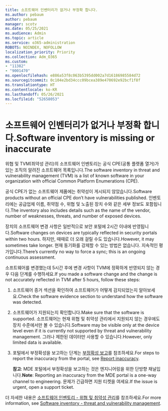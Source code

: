 ```yaml
---
title: 소프트웨어 인벤터리가 없거나 부정확 합니다.
ms.author: pebaum
author: pebaum
manager: scotv
ms.date: 05/25/2021
ms.audience: Admin
ms.topic: article
ms.service: o365-administration
ROBOTS: NOINDEX, NOFOLLOW
localization_priority: Priority
ms.collection: Adm_O365
ms.custom:
- "11382"
- "9001470"
ms.openlocfilehash: e886a53f8c063b5395dd002a7d16186985584d72
ms.sourcegitcommit: 0c104e2bd34ccc09bcea389e470692e92bcf1f8f
ms.translationtype: HT
ms.contentlocale: ko-KR
ms.lasthandoff: 05/26/2021
ms.locfileid: "52658053"
---
```

# <a name="software-inventory-is-missing-or-inaccurate"></a><span data-ttu-id="cd8a8-102">소프트웨어 인벤터리가 없거나 부정확 합니다.</span><span class="sxs-lookup"><span data-stu-id="cd8a8-102">Software inventory is missing or inaccurate</span></span>

<span data-ttu-id="cd8a8-103">위협 및 TVM(취약성 관리)의 소프트웨어 인벤토리는 공식 CPE(공통 플랫폼 열거)가 있는 조직의 알려진 소프트웨어 목록입니다.</span><span class="sxs-lookup"><span data-stu-id="cd8a8-103">The software inventory in threat and vulnerability management (TVM) is a list of known software in your organization with official Common Platform Enumerations (CPE).</span></span>

<span data-ttu-id="cd8a8-104">공식 CPE가 없는 소프트웨어 제품에는 취약성이 게시되지 않았습니다.</span><span class="sxs-lookup"><span data-stu-id="cd8a8-104">Software products without an official CPE don’t have vulnerabilities published.</span></span> <span data-ttu-id="cd8a8-105">인벤토리에는 공급업체 이름, 취약점 수, 위협 및 노출된 장치 수와 같은 세부 정보도 포함됩니다.</span><span class="sxs-lookup"><span data-stu-id="cd8a8-105">The inventory also includes details such as the name of the vendor, number of weaknesses, threats, and number of exposed devices.</span></span>

<span data-ttu-id="cd8a8-106">장치의 소프트웨어 변경 사항은 일반적으로 보안 포털에 2시간 이내에 반영됩니다.</span><span class="sxs-lookup"><span data-stu-id="cd8a8-106">Software changes on devices are typically reflected in security portals within two hours.</span></span> <span data-ttu-id="cd8a8-107">하지만, 때때로 더 오래 걸릴 수도 있습니다.</span><span class="sxs-lookup"><span data-stu-id="cd8a8-107">However, it may sometimes take longer.</span></span> <span data-ttu-id="cd8a8-108">현재 동기화를 강제할 수 있는 방법은 없습니다. 지속적인 평가입니다.</span><span class="sxs-lookup"><span data-stu-id="cd8a8-108">There’s currently no way to force a sync; this is an ongoing continuous assessment.</span></span>

<span data-ttu-id="cd8a8-109">소프트웨어를 변경했는데 5시간 후에 변경 사항이 TVM에 정확하게 반영되지 않는 경우 다음 단계를 수행하세요.</span><span class="sxs-lookup"><span data-stu-id="cd8a8-109">If you made a software change and the change is not accurately reflected in TVM after 5 hours, follow these steps:</span></span>

1. <span data-ttu-id="cd8a8-110">소프트웨어 증거 섹션을 확인하여 소프트웨어가 어떻게 감지되었는지 알아보세요.</span><span class="sxs-lookup"><span data-stu-id="cd8a8-110">Check the software evidence section to understand how the software was detected.</span></span>
1. <span data-ttu-id="cd8a8-111">소프트웨어가 지원되는지 확인합니다.</span><span class="sxs-lookup"><span data-stu-id="cd8a8-111">Make sure that the software is supported.</span></span> <span data-ttu-id="cd8a8-112">소프트웨어는 현재 위협 및 취약성 관리에서 지원되지 않는 경우에도 장치 수준에서만 볼 수 있습니다.</span><span class="sxs-lookup"><span data-stu-id="cd8a8-112">Software may be visible only at the device level even if it is currently not supported by threat and vulnerability management.</span></span> <span data-ttu-id="cd8a8-113">그러나 제한된 데이터만 사용할 수 있습니다.</span><span class="sxs-lookup"><span data-stu-id="cd8a8-113">However, only limited data is available.</span></span>
1. <span data-ttu-id="cd8a8-114">포털에서 부정확성을 보고하는 단계는 [부정확성 보고](/microsoft-365/security/defender-endpoint/tvm-software-inventory?view=o365-worldwide#report-inaccuracy)를 참조하세요.</span><span class="sxs-lookup"><span data-stu-id="cd8a8-114">For steps to report the inaccuracy from the portal, see [Report inaccuracy](/microsoft-365/security/defender-endpoint/tvm-software-inventory?view=o365-worldwide#report-inaccuracy).</span></span>
   
    <span data-ttu-id="cd8a8-115">**참고**: MDE 포털에서 부정확성을 보고하는 것은 엔지니어링을 위한 단방향 채널입니다.</span><span class="sxs-lookup"><span data-stu-id="cd8a8-115">**Note**: Reporting an inaccuracy from the MDE portal is a one-way channel to engineering.</span></span> <span data-ttu-id="cd8a8-116">문제가 긴급하면 지원 티켓을 여세요.</span><span class="sxs-lookup"><span data-stu-id="cd8a8-116">If the issue is urgent, open a support ticket.</span></span>

<span data-ttu-id="cd8a8-117">더 자세한 내용은 [소프트웨어 인벤토리 - 위협 및 취약성 관리](/microsoft-365/security/defender-endpoint/tvm-software-inventory)를 참조하세요.</span><span class="sxs-lookup"><span data-stu-id="cd8a8-117">For more information, see [Software inventory - threat and vulnerability management](/microsoft-365/security/defender-endpoint/tvm-software-inventory).</span></span>